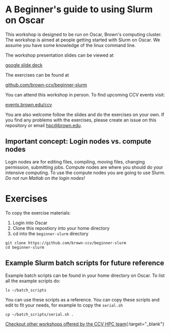 # A Beginner's guide to using Slurm on Oscar

This workshop is designed to be run on Oscar, Brown's computing cluster.  The workshop is aimed at people getting started with Slurm on Oscar.  We assume you have some knowledge of the linux command line. 

The workshop presentation slides can be viewed at

[google slide deck](https://docs.google.com/presentation/d/1Gi9D5m6OmfHVBRhtlXIbJ7f2s5hXiRj1FrFAj_QP5OA/edit?usp=sharing)

The exercises can be found at 

[github.com/brown-ccv/beginner-slurm](https://github.com/brown-ccv/beginner-slurm)

You can attend this workshop in person. To find upcoming CCV events visit:

[events.brown.edu/ccv](https://events.brown.edu/ccv/view/month)

You are also welcome follow the slides and do the exercises on your own. If you find any problems with the exercises, please create an issue on this repository or email hpc@brown.edu.

## Important concept: Login nodes vs. compute nodes

Login nodes are for editing files, compiling, moving files, changing permission, submitting jobs. Compute nodes are where you should do your intensive computing.  To use the compute nodes you are going to use Slurm. 
*Do not run Matlab on the login nodes!*

# Exercises

To copy the exercise materials:

1. Login into Oscar
2. Clone this repostiory into your home directory
3. cd into the `beginner-slurm` directory

````
git clone https://github.com/brown-ccv/beginner-slurm
cd beginner-slurm
````

## Example Slurm batch scripts for future reference

Example batch scripts can be found in your home directory on Oscar. To list all the example scripts do:

````
ls ~/batch_scripts
````

You can use these scripts as a reference.  You can copy these scripts and edit to fit your needs, for example to copy the `serial.sh`

````
cp ~/batch_scripts/serial.sh .

````

[Checkout other workshops offered by the CCV HPC team](https://brownhpc.github.io/){:target="_blank"}

